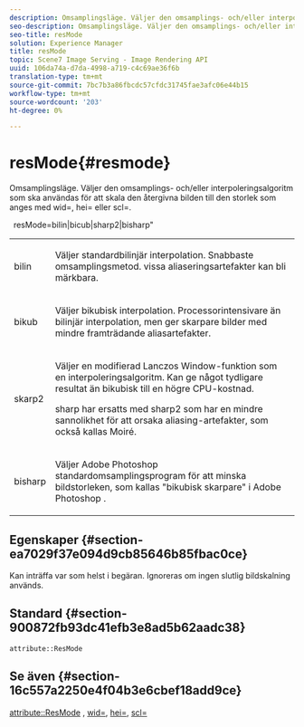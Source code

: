 ```yaml
---
description: Omsamplingsläge. Väljer den omsamplings- och/eller interpoleringsalgoritm som ska användas för att skala den återgivna bilden till den storlek som anges med wid=, hei= eller scl=.
seo-description: Omsamplingsläge. Väljer den omsamplings- och/eller interpoleringsalgoritm som ska användas för att skala den återgivna bilden till den storlek som anges med wid=, hei= eller scl=.
seo-title: resMode
solution: Experience Manager
title: resMode
topic: Scene7 Image Serving - Image Rendering API
uuid: 106da74a-d7da-4998-a719-c4c69ae36f6b
translation-type: tm+mt
source-git-commit: 7bc7b3a86fbcdc57cfdc31745fae3afc06e44b15
workflow-type: tm+mt
source-wordcount: '203'
ht-degree: 0%

---
```



# resMode{#resmode}

Omsamplingsläge. Väljer den omsamplings- och/eller interpoleringsalgoritm som ska användas för att skala den återgivna bilden till den storlek som anges med wid=, hei= eller scl=.

` `resMode=bilin|bicub|sharp2|bisharp&quot;

<table id="table_AF954C101B30473FAFE9930C7B694305"> 
 <tbody> 
  <tr> 
   <td colname="col1"> <p> <span class="+ topic/ph pr-d/codeph codeph"> bilin  </span> </p> </td> 
   <td colname="col2"> <p>Väljer standardbilinjär interpolation. Snabbaste omsamplingsmetod. vissa aliaseringsartefakter kan bli märkbara. </p> </td> 
  </tr> 
  <tr> 
   <td colname="col1"> <p> <span class="+ topic/ph pr-d/codeph codeph"> bikub  </span> </p> </td> 
   <td colname="col2"> <p>Väljer bikubisk interpolation. Processorintensivare än bilinjär interpolation, men ger skarpare bilder med mindre framträdande aliasartefakter. </p> </td> 
  </tr> 
  <tr> 
   <td colname="col1"> <p> <span class="+ topic/ph pr-d/codeph codeph"> skarp2  </span> </p> </td> 
   <td colname="col2"> <p>Väljer en modifierad Lanczos Window-funktion som en interpoleringsalgoritm. Kan ge något tydligare resultat än bikubisk till en högre CPU-kostnad. </p> <p> <span class="codeph"> sharp  </span> har ersatts med  <span class="codeph"> sharp2  </span>som har en mindre sannolikhet för att orsaka aliasing-artefakter, som också kallas Moiré. </p> </td> 
  </tr> 
  <tr> 
   <td colname="col1"> <p> <span class="codeph"> bisharp  </span> </p> </td> 
   <td colname="col2"> <p>Väljer <span class="keyword"> Adobe Photoshop </span> standardomsamplingsprogram för att minska bildstorleken, som kallas "bikubisk skarpare" i <span class="keyword"> Adobe Photoshop </span>. </p> </td> 
  </tr> 
 </tbody> 
</table>

## Egenskaper {#section-ea7029f37e094d9cb85646b85fbac0ce}

Kan inträffa var som helst i begäran. Ignoreras om ingen slutlig bildskalning används.

## Standard {#section-900872fb93dc41efb3e8ad5b62aadc38}

`attribute::ResMode`

## Se även {#section-16c557a2250e4f04b3e6cbef18add9ce}

[attribute::ResMode](../../../../../ir-api/material-cat/image-rendering-api-ref/c-ir-material-catalog/c-ir-attributes-reference/r-ir-cat-resmode.md#reference-fdca7eb6d5104fdeae9d6ac42251db82) ,  [wid=](../../../../../ir-api/http-protocol/image-rendering-api-ref/c-ir-http-protocol-ref/c-ir-http-protocol-command-reference/r-ir-wid.md#reference-b7e691b0624941168c94b2749ae233ec),  [hei=](../../../../../ir-api/http-protocol/image-rendering-api-ref/c-ir-http-protocol-ref/c-ir-http-protocol-command-reference/r-ir-hei.md#reference-1c08f60365a94417a39867c09cac5478),  [scl=](../../../../../ir-api/http-protocol/image-rendering-api-ref/c-ir-http-protocol-ref/c-ir-http-protocol-command-reference/r-ir-scl.md#reference-b14b51a6cbe34f0bba42880540592f29)
